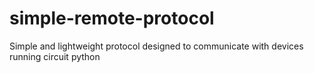 # simple-remote-protocol
Simple and lightweight protocol designed to communicate with devices running circuit python

